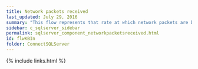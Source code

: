 ```yaml
---
title: ﻿Network packets received
last_updated: July 29, 2016
summary: "This flow represents that rate at which network packets are being received by SQL Server from client applications."
sidebar: c_sqlserver_sidebar
permalink: sqlserver_component_networkpacketsreceived.html
id: flwKBIn
folder: ConnectSQLServer
---
```


{% include links.html %}
